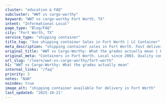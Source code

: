 ```yaml
---
cluster: "education & FAQ"
subcluster: "WWT vs cargo-worthy"
keyword: "WWT vs cargo-worthy Fort Worth, TX"
intent: "Informational-Local"
page_type: "Blog/FAQ"
city: "Fort Worth, TX"
service_type: "shipping container"
title_tag: "3xe shipping container Sales in Fort Worth | LC Container"
meta_description: "shipping container sales in Fort Worth. Fast delivery, competitive pricing. Serving wwt vs cargo worthy area. Quote ID: V8J. Call (214) 524-4168 for your free quote today."
original_title: "WWT vs Cargo-Worthy: What the grades actually mean | LC Container"
original_meta: "Containers in Fort Worth. Local since 2003. Quality containers. Fast delivery. Get your free quote — call (214) 524-4168 today. LC Container — your trusted D..."
url_slug: "/learn/wwt-vs-cargo-worthy/fort-worth"
h1: "WWT vs Cargo-Worthy: What the grades actually mean"
internal_links: "/faq"
priority: 3
notes: "NaN"
noindex: true
image_alt: "shipping container available for delivery in Fort Worth"
last_updated: "2025-10-21"
---
```


<!-- TODO: Add unique city/inventory copy, images, and internal links here. -->
